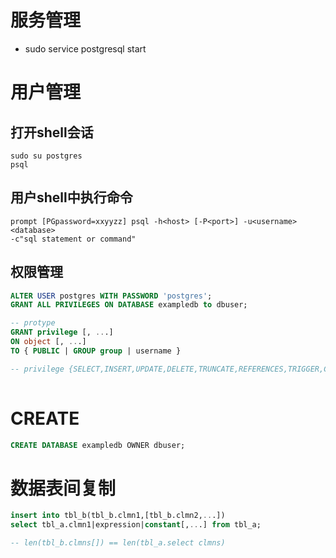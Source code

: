 # 服务管理
- sudo service postgresql start
# 用户管理
## 打开shell会话
~~~shell
sudo su postgres  
psql
~~~
## 用户shell中执行命令
~~~shell
prompt [PGpassword=xxyyzz] psql -h<host> [-P<port>] -u<username> <database>
-c"sql statement or command"
~~~

## 权限管理
~~~sql
ALTER USER postgres WITH PASSWORD 'postgres';
GRANT ALL PRIVILEGES ON DATABASE exampledb to dbuser;

-- protype
GRANT privilege [, ...]
ON object [, ...]
TO { PUBLIC | GROUP group | username }

-- privilege {SELECT,INSERT,UPDATE,DELETE,TRUNCATE,REFERENCES,TRIGGER,CREATE,CONNECT,TEMPORARY,EXECUTE,USAGE}
    
~~~
# CREATE
~~~sql
CREATE DATABASE exampledb OWNER dbuser;
~~~
# 数据表间复制
~~~SQL
insert into tbl_b(tbl_b.clmn1,[tbl_b.clmn2,...]) 
select tbl_a.clmn1|expression|constant[,...] from tbl_a;

-- len(tbl_b.clmns[]) == len(tbl_a.select clmns)
~~~
